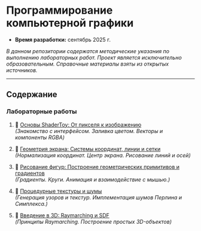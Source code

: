 # Программирование компьютерной графики

- **Время разработки:** сентябрь 2025 г.
 
_В данном репозитории содержатся методические указания по выполнению лабораторных работ. Проект является исключительно образовательным. Справочные материалы взяты из открытых источников._
***
## Содержание
### Лабораторные работы 


1. 🎉 [Основы ShaderToy: От пикселя к изображению](practices/LR1/LR1.md)  
_(Знакомство с интерфейсом. Заливка цветом. Векторы и компоненты RGBA)_

2. 📐 [Геометрия экрана: Системы координат, линии и сетки](practices/LR2/LR2.md)   
_(Нормализация координат. Центр экрана. Рисование линий и осей)_

3. 🔵 [Рисование фигур: Построение геометрических примитивов и градиентов](practices/LR3/LR3.md)  
_(Градиенты. Круги. Анимация и взаимодействие с мышью.)_

4. 🏁  [Процедурные текстуры и шумы](practices/LR4/LR4.md)  
_(Генерация узоров и текстур. Имплементация шумов Перлина и Симплекса.)_

5. 🏦  [Введение в 3D: Raymarching и SDF](practices/LR5/LR5.md)   
_(Принципы Raymarching. Построение простых 3D-объектов)_

